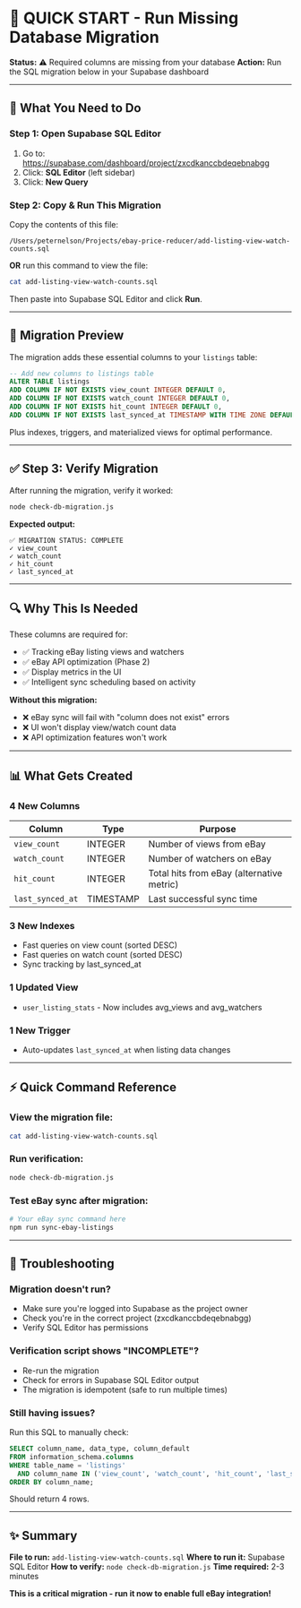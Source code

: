 # 🚀 QUICK START - Run Missing Database Migration

**Status:** ⚠️ Required columns are missing from your database
**Action:** Run the SQL migration below in your Supabase dashboard

---

## 🎯 What You Need to Do

### Step 1: Open Supabase SQL Editor
1. Go to: https://supabase.com/dashboard/project/zxcdkanccbdeqebnabgg
2. Click: **SQL Editor** (left sidebar)
3. Click: **New Query**

### Step 2: Copy & Run This Migration

Copy the contents of this file:
```
/Users/peternelson/Projects/ebay-price-reducer/add-listing-view-watch-counts.sql
```

**OR** run this command to view the file:
```bash
cat add-listing-view-watch-counts.sql
```

Then paste into Supabase SQL Editor and click **Run**.

---

## 📄 Migration Preview

The migration adds these essential columns to your `listings` table:

```sql
-- Add new columns to listings table
ALTER TABLE listings
ADD COLUMN IF NOT EXISTS view_count INTEGER DEFAULT 0,
ADD COLUMN IF NOT EXISTS watch_count INTEGER DEFAULT 0,
ADD COLUMN IF NOT EXISTS hit_count INTEGER DEFAULT 0,
ADD COLUMN IF NOT EXISTS last_synced_at TIMESTAMP WITH TIME ZONE DEFAULT CURRENT_TIMESTAMP;
```

Plus indexes, triggers, and materialized views for optimal performance.

---

## ✅ Step 3: Verify Migration

After running the migration, verify it worked:

```bash
node check-db-migration.js
```

**Expected output:**
```
✅ MIGRATION STATUS: COMPLETE
✓ view_count
✓ watch_count
✓ hit_count
✓ last_synced_at
```

---

## 🔍 Why This Is Needed

These columns are required for:
- ✅ Tracking eBay listing views and watchers
- ✅ eBay API optimization (Phase 2)
- ✅ Display metrics in the UI
- ✅ Intelligent sync scheduling based on activity

**Without this migration:**
- ❌ eBay sync will fail with "column does not exist" errors
- ❌ UI won't display view/watch count data
- ❌ API optimization features won't work

---

## 📊 What Gets Created

### 4 New Columns
| Column | Type | Purpose |
|--------|------|---------|
| `view_count` | INTEGER | Number of views from eBay |
| `watch_count` | INTEGER | Number of watchers on eBay |
| `hit_count` | INTEGER | Total hits from eBay (alternative metric) |
| `last_synced_at` | TIMESTAMP | Last successful sync time |

### 3 New Indexes
- Fast queries on view count (sorted DESC)
- Fast queries on watch count (sorted DESC)
- Sync tracking by last_synced_at

### 1 Updated View
- `user_listing_stats` - Now includes avg_views and avg_watchers

### 1 New Trigger
- Auto-updates `last_synced_at` when listing data changes

---

## ⚡ Quick Command Reference

### View the migration file:
```bash
cat add-listing-view-watch-counts.sql
```

### Run verification:
```bash
node check-db-migration.js
```

### Test eBay sync after migration:
```bash
# Your eBay sync command here
npm run sync-ebay-listings
```

---

## 🛟 Troubleshooting

### Migration doesn't run?
- Make sure you're logged into Supabase as the project owner
- Check you're in the correct project (zxcdkanccbdeqebnabgg)
- Verify SQL Editor has permissions

### Verification script shows "INCOMPLETE"?
- Re-run the migration
- Check for errors in Supabase SQL Editor output
- The migration is idempotent (safe to run multiple times)

### Still having issues?
Run this SQL to manually check:
```sql
SELECT column_name, data_type, column_default
FROM information_schema.columns
WHERE table_name = 'listings'
  AND column_name IN ('view_count', 'watch_count', 'hit_count', 'last_synced_at')
ORDER BY column_name;
```

Should return 4 rows.

---

## ✨ Summary

**File to run:** `add-listing-view-watch-counts.sql`
**Where to run it:** Supabase SQL Editor
**How to verify:** `node check-db-migration.js`
**Time required:** 2-3 minutes

**This is a critical migration - run it now to enable full eBay integration!**
